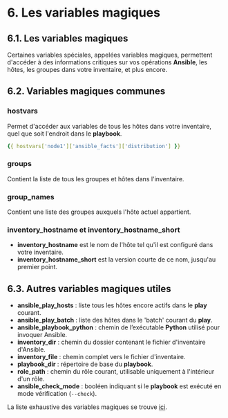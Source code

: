 # 6. Les variables magiques

## 6.1. Les variables magiques

Certaines variables spéciales, appelées variables magiques, permettent d'accéder à des informations critiques sur vos opérations **Ansible**, les hôtes, les groupes dans votre inventaire, et plus encore.

## 6.2. Variables magiques communes

### hostvars

Permet d'accéder aux variables de tous les hôtes dans votre inventaire, quel que soit l'endroit dans le **playbook**.

```YAML
{{ hostvars['node1']['ansible_facts']['distribution'] }}
```

### groups

Contient la liste de tous les groupes et hôtes dans l'inventaire.

### group_names

Contient une liste des groupes auxquels l'hôte actuel appartient.

### inventory_hostname et inventory_hostname_short

- **inventory_hostname** est le nom de l'hôte tel qu'il est configuré dans votre inventaire.
- **inventory_hostname_short** est la version courte de ce nom, jusqu'au premier point.

## 6.3. Autres variables magiques utiles

- **ansible_play_hosts** : liste tous les hôtes encore actifs dans le **play** courant.
- **ansible_play_batch** : liste des hôtes dans le 'batch' courant du **play**.
- **ansible_playbook_python** : chemin de l’exécutable **Python** utilisé pour invoquer Ansible.
- **inventory_dir** : chemin du dossier contenant le fichier d'inventaire d'Ansible.
- **inventory_file** : chemin complet vers le fichier d'inventaire.
- **playbook_dir** : répertoire de base du **playbook**.
- **role_path** : chemin du rôle courant, utilisable uniquement à l'intérieur d'un rôle.
- **ansible_check_mode** : booléen indiquant si le **playbook** est exécuté en mode vérification (`--check`).

La liste exhaustive des variables magiques se trouve [ici](https://docs.ansible.com/ansible/latest/reference_appendices/special_variables.html).
